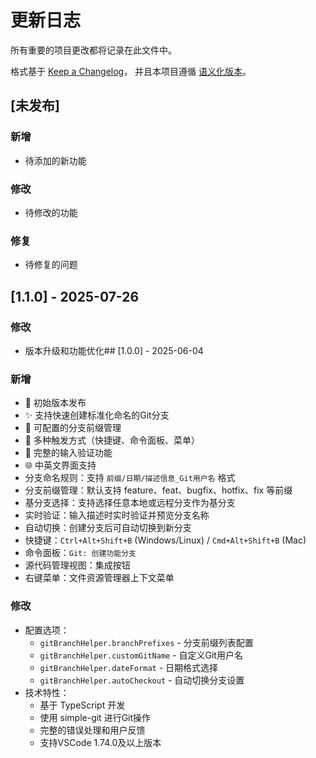 # 更新日志

所有重要的项目更改都将记录在此文件中。

格式基于 [Keep a Changelog](https://keepachangelog.com/zh-CN/1.0.0/)，
并且本项目遵循 [语义化版本](https://semver.org/lang/zh-CN/)。

## [未发布]

### 新增
- 待添加的新功能

### 修改
- 待修改的功能

### 修复
- 待修复的问题

## [1.1.0] - 2025-07-26

### 修改
- 版本升级和功能优化## [1.0.0] - 2025-06-04

### 新增
- 🎉 初始版本发布
- ✨ 支持快速创建标准化命名的Git分支
- 🔧 可配置的分支前缀管理
- 🎯 多种触发方式（快捷键、命令面板、菜单）
- 📝 完整的输入验证功能
- 🌐 中英文界面支持
- 分支命名规则：支持 `前缀/日期/描述信息_Git用户名` 格式
- 分支前缀管理：默认支持 feature、feat、bugfix、hotfix、fix 等前缀
- 基分支选择：支持选择任意本地或远程分支作为基分支
- 实时验证：输入描述时实时验证并预览分支名称
- 自动切换：创建分支后可自动切换到新分支
- 快捷键：`Ctrl+Alt+Shift+B` (Windows/Linux) / `Cmd+Alt+Shift+B` (Mac)
- 命令面板：`Git: 创建功能分支`
- 源代码管理视图：集成按钮
- 右键菜单：文件资源管理器上下文菜单

### 修改
- 配置选项：
  - `gitBranchHelper.branchPrefixes` - 分支前缀列表配置
  - `gitBranchHelper.customGitName` - 自定义Git用户名
  - `gitBranchHelper.dateFormat` - 日期格式选择
  - `gitBranchHelper.autoCheckout` - 自动切换分支设置
- 技术特性：
  - 基于 TypeScript 开发
  - 使用 simple-git 进行Git操作
  - 完整的错误处理和用户反馈
  - 支持VSCode 1.74.0及以上版本 